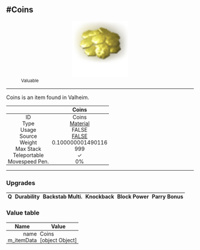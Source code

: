 <meta property="og:title" content="Coins - MoreValheim" /><meta property="og:type" content="website" /><meta property="og:image" content="/assets/coins.png" /><meta property="og:description" content="Coins is an item found in Valheim." /><meta name="theme-color" content="#546D78"><meta name="twitter:card" content="summary_large_image">
#Coins
-------------
<style>img {width:20px;}.tb {width:150px;display: block;margin-left: auto;margin-right: auto;}</style>

<style>.md-typeset table:not([class]) th:not([align]) {min-width:unset!important;}</style>
<style>td{padding:0em 0.3em!important;text-align:center!important;border-left:.05rem solid var(--md-default-fg-color--lightest)}</style>

<style>th{padding:0.1em 0.3em!important;text-align:center!important;font-weight:bold}</style>

<style>pre{text-align:right!important}</style>
<style>table tr td:first-child {border-left: 0;};</style>

<figure><img src="/assets/coins.png" class="tb" /><figcaption><small><color=yellow>Valuable</color></small></figcaption></figure>

-------------

Coins is an item found in Valheim.

|        | Coins              |
| ----------- | ------------------------------------ |
| ID |Coins
| Type | [Material](../../types/material)
| Usage | FALSE<br>
| Source | [FALSE](../../items/false)
| Weight | 0.100000001490116 |
| Max Stack | 999 |
| Teleportable | ✓
| Movespeed Pen. | 0%


-------------

### Upgrades
| Q | Durability | Backstab Multi. | Knockback | Block Power | Parry Bonus
| - | - | - | - | - | - 


### Value table
| Name | Value
| - | - |
| <div style="text-align:right">name</div> | <div style="text-align:left">Coins</div> | 
| <div style="text-align:right">m_itemData</div> | <div style="text-align:left">[object Object]</div> | 